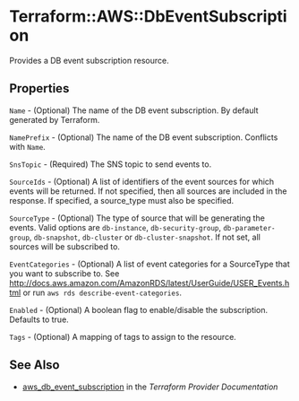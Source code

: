 # Terraform::AWS::DbEventSubscription

Provides a DB event subscription resource.

## Properties

`Name` - (Optional) The name of the DB event subscription. By default generated by Terraform.

`NamePrefix` - (Optional) The name of the DB event subscription. Conflicts with `Name`.

`SnsTopic` - (Required) The SNS topic to send events to.

`SourceIds` - (Optional) A list of identifiers of the event sources for which events will be returned. If not specified, then all sources are included in the response. If specified, a source_type must also be specified.

`SourceType` - (Optional) The type of source that will be generating the events. Valid options are `db-instance`, `db-security-group`, `db-parameter-group`, `db-snapshot`, `db-cluster` or `db-cluster-snapshot`. If not set, all sources will be subscribed to.

`EventCategories` - (Optional) A list of event categories for a SourceType that you want to subscribe to. See http://docs.aws.amazon.com/AmazonRDS/latest/UserGuide/USER_Events.html or run `aws rds describe-event-categories`.

`Enabled` - (Optional) A boolean flag to enable/disable the subscription. Defaults to true.

`Tags` - (Optional) A mapping of tags to assign to the resource.


## See Also

* [aws_db_event_subscription](https://www.terraform.io/docs/providers/aws/r/db_event_subscription.html) in the _Terraform Provider Documentation_